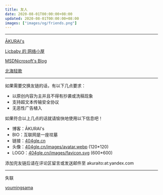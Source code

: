 ```yaml
---
title: 友人
date: 2020-08-01T00:00:00+08:00
updated: 2020-08-01T00:00:00+08:00
images: ["images/og/friends.png"]
---
```

<!--more-->
---

[ĀKURAI's](https://404gle.cn/)

[Ljcbaby 的 网络小屋](https://blog.ljcbaby.top/)

[MSDNicrosoft's Blog](https://msdnicrosoft.cn/)

[北海轻歌](https://4op.top/)

---

如果需要交换友链的话，有以下几点要求：

- 以原创内容为主并且不得有抄袭或洗稿现象
- 支持超文本传输安全协议
- 无恶性广告植入

如果符合以上几点的话就请愉快地使用以下信息吧！

- 博客：ĀKURAI's
- BIO：互联网是一座坟墓
- 链接：[404gle.cn](https://404gle.cn/)
- 头像：[404gle.cn/images/avatar.webp](https://404gle.cn/images/avatar.webp) (120*120)
- LOGO：[404gle.cn/images/favicon.svg](https://404gle.cn/images/favicon.svg) (600*600)

添加完友链后请在评论区留言或发送邮件至 akuraito:at:yandex.com

---

失联

[youmingsama](#https://youmingsama.cn/)